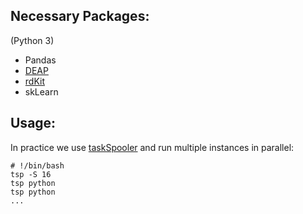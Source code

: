 
## Necessary Packages:
(Python 3)
  - Pandas
  - [DEAP](http://deap.readthedocs.org/)
  - [rdKit](https://www.rdkit.org/docs/GettingStartedInPython.html)
  - skLearn

## Usage:


In practice we use [taskSpooler](http://vicerveza.homeunix.net/~viric/soft/ts/man_ts.html) and run multiple instances in parallel:
```
# !/bin/bash
tsp -S 16
tsp python 
tsp python   
...
```
